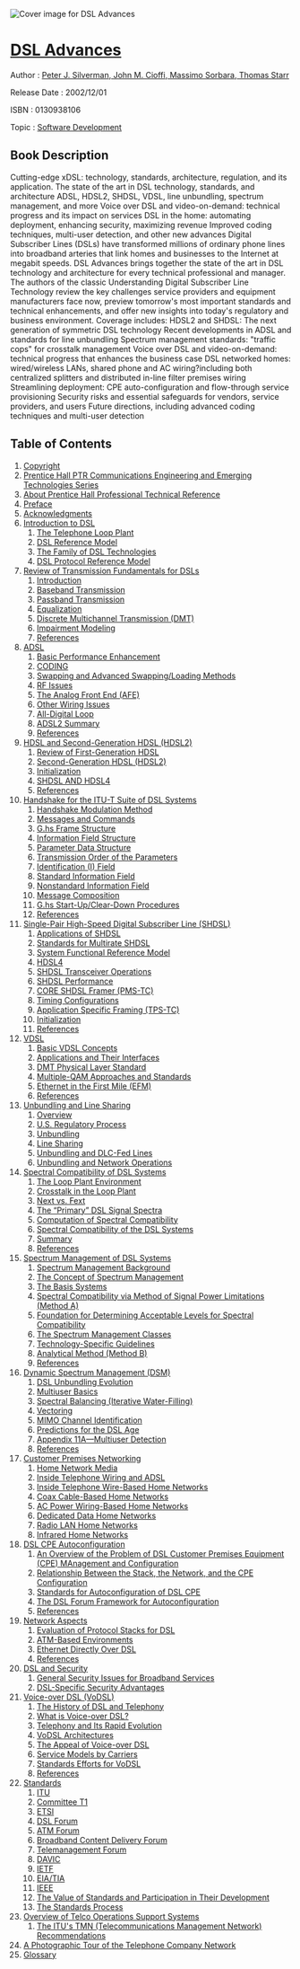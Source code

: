 ![Cover image for DSL Advances](https://imgdetail.ebookreading.net/cover/cover/software_development/EB0130938106.jpg)

[DSL Advances](https://ebookreading.net/view/book/DSL+Advances-EB0130938106_1.html "DSL Advances")
====================================================================================================================

Author : [Peter J. Silverman](https://ebookreading.net/search/author/Peter+J.+Silverman),[ John M. Cioffi](https://ebookreading.net/search/author/+John+M.+Cioffi),[ Massimo Sorbara](https://ebookreading.net/search/author/+Massimo+Sorbara),[ Thomas Starr](https://ebookreading.net/search/author/+Thomas+Starr)

Release Date : 2002/12/01

ISBN : 0130938106

Topic : [Software Development](https://ebookreading.net/search/category/software-development)

Book Description
-----------------

Cutting-edge xDSL: technology, standards, architecture, regulation, and its application.
The state of the art in DSL technology, standards, and architecture
ADSL, HDSL2, SHDSL, VDSL, line unbundling, spectrum management, and more
Voice over DSL and video-on-demand: technical progress and its impact on services
DSL in the home: automating deployment, enhancing security, maximizing revenue
Improved coding techniques, multi-user detection, and other new advances
Digital Subscriber Lines (DSLs) have transformed millions of ordinary phone lines into broadband arteries that link homes and businesses to the Internet at megabit speeds. DSL Advances brings together the state of the art in DSL technology and architecture for every technical professional and manager. The authors of the classic Understanding Digital Subscriber Line Technology review the key challenges service providers and equipment manufacturers face now, preview tomorrow's most important standards and technical enhancements, and offer new insights into today's regulatory and business environment. Coverage includes:
HDSL2 and SHDSL: The next generation of symmetric DSL technology
Recent developments in ADSL and standards for line unbundling
Spectrum management standards: "traffic cops" for crosstalk management
Voice over DSL and video-on-demand: technical progress that enhances the business case
DSL networked homes: wired/wireless LANs, shared phone and AC wiring?including both centralized splitters and distributed in-line filter premises wiring
Streamlining deployment: CPE auto-configuration and flow-through service provisioning
Security risks and essential safeguards for vendors, service providers, and users
Future directions, including advanced coding techniques and multi-user detection
              
Table of Contents
-----------------

1. [Copyright](https://ebookreading.net/view/book/DSL+Advances-EB0130938106_1.html)
1. [Prentice Hall PTR Communications Engineering and Emerging Technologies Series](https://ebookreading.net/view/book/DSL+Advances-EB0130938106_2.html)
1. [About Prentice Hall Professional Technical Reference](https://ebookreading.net/view/book/DSL+Advances-EB0130938106_3.html)
1. [Preface](https://ebookreading.net/view/book/DSL+Advances-EB0130938106_4.html)
1. [Acknowledgments](https://ebookreading.net/view/book/DSL+Advances-EB0130938106_5.html)
1. [Introduction to DSL](https://ebookreading.net/view/book/DSL+Advances-EB0130938106_6.html)
    1. [The Telephone Loop Plant](https://ebookreading.net/view/book/DSL+Advances-EB0130938106_7.html)
    1. [DSL Reference Model](https://ebookreading.net/view/book/DSL+Advances-EB0130938106_8.html)
    1. [The Family of DSL Technologies](https://ebookreading.net/view/book/DSL+Advances-EB0130938106_9.html)
    1. [DSL Protocol Reference Model](https://ebookreading.net/view/book/DSL+Advances-EB0130938106_10.html)
1. [Review of Transmission Fundamentals for DSLs](https://ebookreading.net/view/book/DSL+Advances-EB0130938106_11.html)
    1. [Introduction](https://ebookreading.net/view/book/DSL+Advances-EB0130938106_12.html)
    1. [Baseband Transmission](https://ebookreading.net/view/book/DSL+Advances-EB0130938106_13.html)
    1. [Passband Transmission](https://ebookreading.net/view/book/DSL+Advances-EB0130938106_14.html)
    1. [Equalization](https://ebookreading.net/view/book/DSL+Advances-EB0130938106_15.html)
    1. [Discrete Multichannel Transmission (DMT)](https://ebookreading.net/view/book/DSL+Advances-EB0130938106_16.html)
    1. [Impairment Modeling](https://ebookreading.net/view/book/DSL+Advances-EB0130938106_17.html)
    1. [References](https://ebookreading.net/view/book/DSL+Advances-EB0130938106_18.html)
1. [ADSL](https://ebookreading.net/view/book/DSL+Advances-EB0130938106_19.html)
    1. [Basic Performance Enhancement](https://ebookreading.net/view/book/DSL+Advances-EB0130938106_20.html)
    1. [CODING](https://ebookreading.net/view/book/DSL+Advances-EB0130938106_21.html)
    1. [Swapping and Advanced Swapping/Loading Methods](https://ebookreading.net/view/book/DSL+Advances-EB0130938106_22.html)
    1. [RF Issues](https://ebookreading.net/view/book/DSL+Advances-EB0130938106_23.html)
    1. [The Analog Front End (AFE)](https://ebookreading.net/view/book/DSL+Advances-EB0130938106_24.html)
    1. [Other Wiring Issues](https://ebookreading.net/view/book/DSL+Advances-EB0130938106_25.html)
    1. [All-Digital Loop](https://ebookreading.net/view/book/DSL+Advances-EB0130938106_26.html)
    1. [ADSL2 Summary](https://ebookreading.net/view/book/DSL+Advances-EB0130938106_27.html)
    1. [References](https://ebookreading.net/view/book/DSL+Advances-EB0130938106_28.html)
1. [HDSL and Second-Generation HDSL (HDSL2)](https://ebookreading.net/view/book/DSL+Advances-EB0130938106_29.html)
    1. [Review of First-Generation HDSL](https://ebookreading.net/view/book/DSL+Advances-EB0130938106_30.html)
    1. [Second-Generation HDSL (HDSL2)](https://ebookreading.net/view/book/DSL+Advances-EB0130938106_31.html)
    1. [Initialization](https://ebookreading.net/view/book/DSL+Advances-EB0130938106_32.html)
    1. [SHDSL AND HDSL4](https://ebookreading.net/view/book/DSL+Advances-EB0130938106_33.html)
    1. [References](https://ebookreading.net/view/book/DSL+Advances-EB0130938106_34.html)
1. [Handshake for the ITU-T Suite of DSL Systems](https://ebookreading.net/view/book/DSL+Advances-EB0130938106_35.html)
    1. [Handshake Modulation Method](https://ebookreading.net/view/book/DSL+Advances-EB0130938106_36.html)
    1. [Messages and Commands](https://ebookreading.net/view/book/DSL+Advances-EB0130938106_37.html)
    1. [G.hs Frame Structure](https://ebookreading.net/view/book/DSL+Advances-EB0130938106_38.html)
    1. [Information Field Structure](https://ebookreading.net/view/book/DSL+Advances-EB0130938106_39.html)
    1. [Parameter Data Structure](https://ebookreading.net/view/book/DSL+Advances-EB0130938106_40.html)
    1. [Transmission Order of the Parameters](https://ebookreading.net/view/book/DSL+Advances-EB0130938106_41.html)
    1. [Identification (I) Field](https://ebookreading.net/view/book/DSL+Advances-EB0130938106_42.html)
    1. [Standard Information Field](https://ebookreading.net/view/book/DSL+Advances-EB0130938106_43.html)
    1. [Nonstandard Information Field](https://ebookreading.net/view/book/DSL+Advances-EB0130938106_44.html)
    1. [Message Composition](https://ebookreading.net/view/book/DSL+Advances-EB0130938106_45.html)
    1. [G.hs Start-Up/Clear-Down Procedures](https://ebookreading.net/view/book/DSL+Advances-EB0130938106_46.html)
    1. [References](https://ebookreading.net/view/book/DSL+Advances-EB0130938106_47.html)
1. [Single-Pair High-Speed Digital Subscriber Line (SHDSL)](https://ebookreading.net/view/book/DSL+Advances-EB0130938106_48.html)
    1. [Applications of SHDSL](https://ebookreading.net/view/book/DSL+Advances-EB0130938106_49.html)
    1. [Standards for Multirate SHDSL](https://ebookreading.net/view/book/DSL+Advances-EB0130938106_50.html)
    1. [System Functional Reference Model](https://ebookreading.net/view/book/DSL+Advances-EB0130938106_51.html)
    1. [HDSL4](https://ebookreading.net/view/book/DSL+Advances-EB0130938106_52.html)
    1. [SHDSL Transceiver Operations](https://ebookreading.net/view/book/DSL+Advances-EB0130938106_53.html)
    1. [SHDSL Performance](https://ebookreading.net/view/book/DSL+Advances-EB0130938106_54.html)
    1. [CORE SHDSL Framer (PMS-TC)](https://ebookreading.net/view/book/DSL+Advances-EB0130938106_55.html)
    1. [Timing Configurations](https://ebookreading.net/view/book/DSL+Advances-EB0130938106_56.html)
    1. [Application Specific Framing (TPS-TC)](https://ebookreading.net/view/book/DSL+Advances-EB0130938106_57.html)
    1. [Initialization](https://ebookreading.net/view/book/DSL+Advances-EB0130938106_58.html)
    1. [References](https://ebookreading.net/view/book/DSL+Advances-EB0130938106_59.html)
1. [VDSL](https://ebookreading.net/view/book/DSL+Advances-EB0130938106_60.html)
    1. [Basic VDSL Concepts](https://ebookreading.net/view/book/DSL+Advances-EB0130938106_61.html)
    1. [Applications and Their Interfaces](https://ebookreading.net/view/book/DSL+Advances-EB0130938106_62.html)
    1. [DMT Physical Layer Standard](https://ebookreading.net/view/book/DSL+Advances-EB0130938106_63.html)
    1. [Multiple-QAM Approaches and Standards](https://ebookreading.net/view/book/DSL+Advances-EB0130938106_64.html)
    1. [Ethernet in the First Mile (EFM)](https://ebookreading.net/view/book/DSL+Advances-EB0130938106_65.html)
    1. [References](https://ebookreading.net/view/book/DSL+Advances-EB0130938106_66.html)
1. [Unbundling and Line Sharing](https://ebookreading.net/view/book/DSL+Advances-EB0130938106_67.html)
    1. [Overview](https://ebookreading.net/view/book/DSL+Advances-EB0130938106_68.html)
    1. [U.S. Regulatory Process](https://ebookreading.net/view/book/DSL+Advances-EB0130938106_69.html)
    1. [Unbundling](https://ebookreading.net/view/book/DSL+Advances-EB0130938106_70.html)
    1. [Line Sharing](https://ebookreading.net/view/book/DSL+Advances-EB0130938106_71.html)
    1. [Unbundling and DLC-Fed Lines](https://ebookreading.net/view/book/DSL+Advances-EB0130938106_72.html)
    1. [Unbundling and Network Operations](https://ebookreading.net/view/book/DSL+Advances-EB0130938106_73.html)
1. [Spectral Compatibility of DSL Systems](https://ebookreading.net/view/book/DSL+Advances-EB0130938106_74.html)
    1. [The Loop Plant Environment](https://ebookreading.net/view/book/DSL+Advances-EB0130938106_75.html)
    1. [Crosstalk in the Loop Plant](https://ebookreading.net/view/book/DSL+Advances-EB0130938106_76.html)
    1. [Next vs. Fext](https://ebookreading.net/view/book/DSL+Advances-EB0130938106_77.html)
    1. [The “Primary” DSL Signal Spectra](https://ebookreading.net/view/book/DSL+Advances-EB0130938106_78.html)
    1. [Computation of Spectral Compatibility](https://ebookreading.net/view/book/DSL+Advances-EB0130938106_79.html)
    1. [Spectral Compatibility of the DSL Systems](https://ebookreading.net/view/book/DSL+Advances-EB0130938106_80.html)
    1. [Summary](https://ebookreading.net/view/book/DSL+Advances-EB0130938106_81.html)
    1. [References](https://ebookreading.net/view/book/DSL+Advances-EB0130938106_82.html)
1. [Spectrum Management of DSL Systems](https://ebookreading.net/view/book/DSL+Advances-EB0130938106_83.html)
    1. [Spectrum Management Background](https://ebookreading.net/view/book/DSL+Advances-EB0130938106_84.html)
    1. [The Concept of Spectrum Management](https://ebookreading.net/view/book/DSL+Advances-EB0130938106_85.html)
    1. [The Basis Systems](https://ebookreading.net/view/book/DSL+Advances-EB0130938106_86.html)
    1. [Spectral Compatibility via Method of Signal Power Limitations (Method A)](https://ebookreading.net/view/book/DSL+Advances-EB0130938106_87.html)
    1. [Foundation for Determining Acceptable Levels for Spectral Compatibility](https://ebookreading.net/view/book/DSL+Advances-EB0130938106_88.html)
    1. [The Spectrum Management Classes](https://ebookreading.net/view/book/DSL+Advances-EB0130938106_89.html)
    1. [Technology-Specific Guidelines](https://ebookreading.net/view/book/DSL+Advances-EB0130938106_90.html)
    1. [Analytical Method (Method B)](https://ebookreading.net/view/book/DSL+Advances-EB0130938106_91.html)
    1. [References](https://ebookreading.net/view/book/DSL+Advances-EB0130938106_92.html)
1. [Dynamic Spectrum Management (DSM)](https://ebookreading.net/view/book/DSL+Advances-EB0130938106_93.html)
    1. [DSL Unbundling Evolution](https://ebookreading.net/view/book/DSL+Advances-EB0130938106_94.html)
    1. [Multiuser Basics](https://ebookreading.net/view/book/DSL+Advances-EB0130938106_95.html)
    1. [Spectral Balancing (Iterative Water-Filling)](https://ebookreading.net/view/book/DSL+Advances-EB0130938106_96.html)
    1. [Vectoring](https://ebookreading.net/view/book/DSL+Advances-EB0130938106_97.html)
    1. [MIMO Channel Identification](https://ebookreading.net/view/book/DSL+Advances-EB0130938106_98.html)
    1. [Predictions for the DSL Age](https://ebookreading.net/view/book/DSL+Advances-EB0130938106_99.html)
    1. [Appendix 11A—Multiuser Detection](https://ebookreading.net/view/book/DSL+Advances-EB0130938106_100.html)
    1. [References](https://ebookreading.net/view/book/DSL+Advances-EB0130938106_101.html)
1. [Customer Premises Networking](https://ebookreading.net/view/book/DSL+Advances-EB0130938106_102.html)
    1. [Home Network Media](https://ebookreading.net/view/book/DSL+Advances-EB0130938106_103.html)
    1. [Inside Telephone Wiring and ADSL](https://ebookreading.net/view/book/DSL+Advances-EB0130938106_104.html)
    1. [Inside Telephone Wire-Based Home Networks](https://ebookreading.net/view/book/DSL+Advances-EB0130938106_105.html)
    1. [Coax Cable-Based Home Networks](https://ebookreading.net/view/book/DSL+Advances-EB0130938106_106.html)
    1. [AC Power Wiring-Based Home Networks](https://ebookreading.net/view/book/DSL+Advances-EB0130938106_107.html)
    1. [Dedicated Data Home Networks](https://ebookreading.net/view/book/DSL+Advances-EB0130938106_108.html)
    1. [Radio LAN Home Networks](https://ebookreading.net/view/book/DSL+Advances-EB0130938106_109.html)
    1. [Infrared Home Networks](https://ebookreading.net/view/book/DSL+Advances-EB0130938106_110.html)
1. [DSL CPE Autoconfiguration](https://ebookreading.net/view/book/DSL+Advances-EB0130938106_111.html)
    1. [An Overview of the Problem of DSL Customer Premises Equipment (CPE) MAnagement and Configuration](https://ebookreading.net/view/book/DSL+Advances-EB0130938106_112.html)
    1. [Relationship Between the Stack, the Network, and the CPE Configuration](https://ebookreading.net/view/book/DSL+Advances-EB0130938106_113.html)
    1. [Standards for Autoconfiguration of DSL CPE](https://ebookreading.net/view/book/DSL+Advances-EB0130938106_114.html)
    1. [The DSL Forum Framework for Autoconfiguration](https://ebookreading.net/view/book/DSL+Advances-EB0130938106_115.html)
    1. [References](https://ebookreading.net/view/book/DSL+Advances-EB0130938106_116.html)
1. [Network Aspects](https://ebookreading.net/view/book/DSL+Advances-EB0130938106_117.html)
    1. [Evaluation of Protocol Stacks for DSL](https://ebookreading.net/view/book/DSL+Advances-EB0130938106_118.html)
    1. [ATM-Based Environments](https://ebookreading.net/view/book/DSL+Advances-EB0130938106_119.html)
    1. [Ethernet Directly Over DSL](https://ebookreading.net/view/book/DSL+Advances-EB0130938106_120.html)
    1. [References](https://ebookreading.net/view/book/DSL+Advances-EB0130938106_121.html)
1. [DSL and Security](https://ebookreading.net/view/book/DSL+Advances-EB0130938106_122.html)
    1. [General Security Issues for Broadband Services](https://ebookreading.net/view/book/DSL+Advances-EB0130938106_123.html)
    1. [DSL-Specific Security Advantages](https://ebookreading.net/view/book/DSL+Advances-EB0130938106_124.html)
1. [Voice-over DSL (VoDSL)](https://ebookreading.net/view/book/DSL+Advances-EB0130938106_125.html)
    1. [The History of DSL and Telephony](https://ebookreading.net/view/book/DSL+Advances-EB0130938106_126.html)
    1. [What is Voice-over DSL?](https://ebookreading.net/view/book/DSL+Advances-EB0130938106_127.html)
    1. [Telephony and Its Rapid Evolution](https://ebookreading.net/view/book/DSL+Advances-EB0130938106_128.html)
    1. [VoDSL Architectures](https://ebookreading.net/view/book/DSL+Advances-EB0130938106_129.html)
    1. [The Appeal of Voice-over DSL](https://ebookreading.net/view/book/DSL+Advances-EB0130938106_130.html)
    1. [Service Models by Carriers](https://ebookreading.net/view/book/DSL+Advances-EB0130938106_131.html)
    1. [Standards Efforts for VoDSL](https://ebookreading.net/view/book/DSL+Advances-EB0130938106_132.html)
    1. [References](https://ebookreading.net/view/book/DSL+Advances-EB0130938106_133.html)
1. [Standards](https://ebookreading.net/view/book/DSL+Advances-EB0130938106_134.html)
    1. [ITU](https://ebookreading.net/view/book/DSL+Advances-EB0130938106_135.html)
    1. [Committee T1](https://ebookreading.net/view/book/DSL+Advances-EB0130938106_136.html)
    1. [ETSI](https://ebookreading.net/view/book/DSL+Advances-EB0130938106_137.html)
    1. [DSL Forum](https://ebookreading.net/view/book/DSL+Advances-EB0130938106_138.html)
    1. [ATM Forum](https://ebookreading.net/view/book/DSL+Advances-EB0130938106_139.html)
    1. [Broadband Content Delivery Forum](https://ebookreading.net/view/book/DSL+Advances-EB0130938106_140.html)
    1. [Telemanagement Forum](https://ebookreading.net/view/book/DSL+Advances-EB0130938106_141.html)
    1. [DAVIC](https://ebookreading.net/view/book/DSL+Advances-EB0130938106_142.html)
    1. [IETF](https://ebookreading.net/view/book/DSL+Advances-EB0130938106_143.html)
    1. [EIA/TIA](https://ebookreading.net/view/book/DSL+Advances-EB0130938106_144.html)
    1. [IEEE](https://ebookreading.net/view/book/DSL+Advances-EB0130938106_145.html)
    1. [The Value of Standards and Participation in Their Development](https://ebookreading.net/view/book/DSL+Advances-EB0130938106_146.html)
    1. [The Standards Process](https://ebookreading.net/view/book/DSL+Advances-EB0130938106_147.html)
1. [Overview of Telco Operations Support Systems](https://ebookreading.net/view/book/DSL+Advances-EB0130938106_148.html)
    1. [The ITU&#39;s TMN (Telecommunications Management Network) Recommendations](https://ebookreading.net/view/book/DSL+Advances-EB0130938106_149.html)
1. [A Photographic Tour of the Telephone Company Network](https://ebookreading.net/view/book/DSL+Advances-EB0130938106_150.html)
1. [Glossary](https://ebookreading.net/view/book/DSL+Advances-EB0130938106_151.html)
